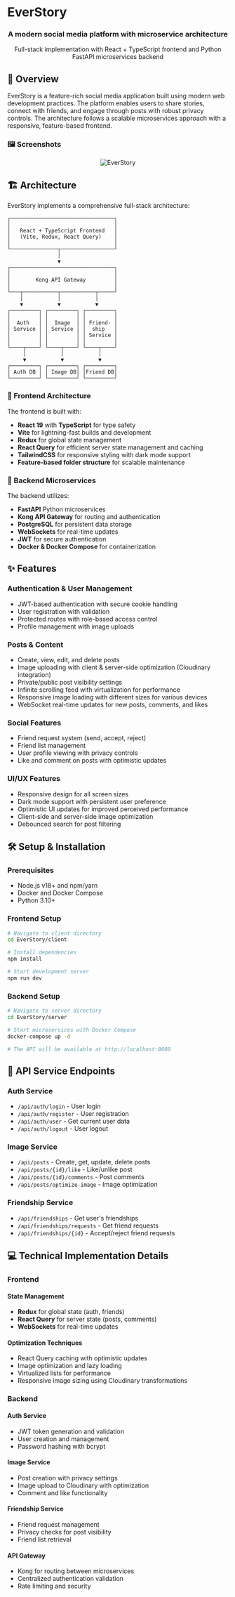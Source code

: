 ﻿# EverStory

<div align="center">
  <h3>A modern social media platform with microservice architecture</h3>
  <p>Full-stack implementation with React + TypeScript frontend and Python FastAPI microservices backend</p>
</div>

## 🌟 Overview

EverStory is a feature-rich social media application built using modern web development practices. The platform enables users to share stories, connect with friends, and engage through posts with robust privacy controls. The architecture follows a scalable microservices approach with a responsive, feature-based frontend.

### 🖼️ Screenshots

<div align="center">
  <img src="https://raw.githubusercontent.com/AgarwalYash14/EverStory/refs/heads/master/client/public/Main.png?token=GHSAT0AAAAAAC6LYJVR77DZM3JF4JMXNRUAZ74GTWQ" alt="EverStory" />
</div>

## 🏗️ Architecture

EverStory implements a comprehensive full-stack architecture:

```
┌─────────────────────────────────┐
│                                 │
│   React + TypeScript Frontend   │
│   (Vite, Redux, React Query)    │
│                                 │
└───────────────┬─────────────────┘
                │
                ▼
┌─────────────────────────────────┐
│                                 │
│        Kong API Gateway         │
│                                 │
└───┬───────────┬───────────┬─────┘
    │           │           │
    ▼           ▼           ▼
┌─────────┐ ┌─────────┐ ┌─────────┐
│         │ │         │ │         │
│  Auth   │ │  Image  │ │ Friend- │
│ Service │ │ Service │ │  ship   │
│         │ │         │ │ Service │
│         │ │         │ │         │
└────┬────┘ └────┬────┘ └────┬────┘
     │           │           │
     ▼           ▼           ▼
┌─────────┐ ┌─────────┐ ┌─────────┐
│ Auth DB │ │ Image DB│ │Friend DB│
└─────────┘ └─────────┘ └─────────┘
```

### 🚀 Frontend Architecture

The frontend is built with:
- **React 19** with **TypeScript** for type safety
- **Vite** for lightning-fast builds and development
- **Redux** for global state management
- **React Query** for efficient server state management and caching
- **TailwindCSS** for responsive styling with dark mode support
- **Feature-based folder structure** for scalable maintenance

### 🔧 Backend Microservices

The backend utilizes:
- **FastAPI** Python microservices
- **Kong API Gateway** for routing and authentication
- **PostgreSQL** for persistent data storage
- **WebSockets** for real-time updates
- **JWT** for secure authentication
- **Docker & Docker Compose** for containerization

## ✨ Features

### Authentication & User Management
- JWT-based authentication with secure cookie handling
- User registration with validation
- Protected routes with role-based access control
- Profile management with image uploads

### Posts & Content
- Create, view, edit, and delete posts
- Image uploading with client & server-side optimization (Cloudinary integration)
- Private/public post visibility settings
- Infinite scrolling feed with virtualization for performance
- Responsive image loading with different sizes for various devices
- WebSocket real-time updates for new posts, comments, and likes

### Social Features
- Friend request system (send, accept, reject)
- Friend list management
- User profile viewing with privacy controls
- Like and comment on posts with optimistic updates

### UI/UX Features
- Responsive design for all screen sizes
- Dark mode support with persistent user preference
- Optimistic UI updates for improved perceived performance
- Client-side and server-side image optimization
- Debounced search for post filtering

## 🛠️ Setup & Installation

### Prerequisites

- Node.js v18+ and npm/yarn
- Docker and Docker Compose
- Python 3.10+

### Frontend Setup

```bash
# Navigate to client directory
cd EverStory/client

# Install dependencies
npm install

# Start development server
npm run dev
```

### Backend Setup

```bash
# Navigate to server directory
cd EverStory/server

# Start microservices with Docker Compose
docker-compose up -d

# The API will be available at http://localhost:8080
```

## 🔑 API Service Endpoints

### Auth Service
- `/api/auth/login` - User login
- `/api/auth/register` - User registration
- `/api/auth/user` - Get current user data
- `/api/auth/logout` - User logout

### Image Service
- `/api/posts` - Create, get, update, delete posts
- `/api/posts/{id}/like` - Like/unlike post
- `/api/posts/{id}/comments` - Post comments
- `/api/posts/optimize-image` - Image optimization

### Friendship Service
- `/api/friendships` - Get user's friendships
- `/api/friendships/requests` - Get friend requests
- `/api/friendships/{id}` - Accept/reject friend requests

## 💻 Technical Implementation Details

### Frontend

#### State Management
- **Redux** for global state (auth, friends)
- **React Query** for server state (posts, comments)
- **WebSockets** for real-time updates

#### Optimization Techniques
- React Query caching with optimistic updates
- Image optimization and lazy loading
- Virtualized lists for performance
- Responsive image sizing using Cloudinary transformations

### Backend

#### Auth Service
- JWT token generation and validation
- User creation and management
- Password hashing with bcrypt

#### Image Service
- Post creation with privacy settings
- Image upload to Cloudinary with optimization
- Comment and like functionality

#### Friendship Service
- Friend request management
- Privacy checks for post visibility
- Friend list retrieval

#### API Gateway
- Kong for routing between microservices
- Centralized authentication validation
- Rate limiting and security
